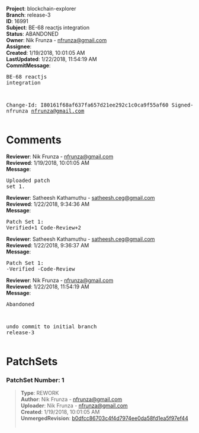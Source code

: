 <strong>Project</strong>: blockchain-explorer<br><strong>Branch</strong>: release-3<br><strong>ID</strong>: 16991<br><strong>Subject</strong>: BE-68 reactjs integration<br><strong>Status</strong>: ABANDONED<br><strong>Owner</strong>: Nik Frunza - nfrunza@gmail.com<br><strong>Assignee</strong>:<br><strong>Created</strong>: 1/19/2018, 10:01:05 AM<br><strong>LastUpdated</strong>: 1/22/2018, 11:54:19 AM<br><strong>CommitMessage</strong>:<br><pre>BE-68 reactjs integration

Change-Id: I80161f68af637fa657d21ee292c1c0ca9f55af60
Signed-off-by: nfrunza <nfrunza@gmail.com>
</pre><h1>Comments</h1><strong>Reviewer</strong>: Nik Frunza - nfrunza@gmail.com<br><strong>Reviewed</strong>: 1/19/2018, 10:01:05 AM<br><strong>Message</strong>: <pre>Uploaded patch set 1.</pre><strong>Reviewer</strong>: Satheesh Kathamuthu - satheesh.ceg@gmail.com<br><strong>Reviewed</strong>: 1/22/2018, 9:34:36 AM<br><strong>Message</strong>: <pre>Patch Set 1: Verified+1 Code-Review+2</pre><strong>Reviewer</strong>: Satheesh Kathamuthu - satheesh.ceg@gmail.com<br><strong>Reviewed</strong>: 1/22/2018, 9:36:37 AM<br><strong>Message</strong>: <pre>Patch Set 1: -Verified -Code-Review</pre><strong>Reviewer</strong>: Nik Frunza - nfrunza@gmail.com<br><strong>Reviewed</strong>: 1/22/2018, 11:54:19 AM<br><strong>Message</strong>: <pre>Abandoned

undo commit to initial branch release-3</pre><h1>PatchSets</h1><h3>PatchSet Number: 1</h3><blockquote><strong>Type</strong>: REWORK<br><strong>Author</strong>: Nik Frunza - nfrunza@gmail.com<br><strong>Uploader</strong>: Nik Frunza - nfrunza@gmail.com<br><strong>Created</strong>: 1/19/2018, 10:01:05 AM<br><strong>UnmergedRevision</strong>: [b0dfcc86703c4f4d7974ee0da58fd1ea5f97ef44](https://github.com/hyperledger-gerrit-archive/blockchain-explorer/commit/b0dfcc86703c4f4d7974ee0da58fd1ea5f97ef44)<br><br></blockquote>